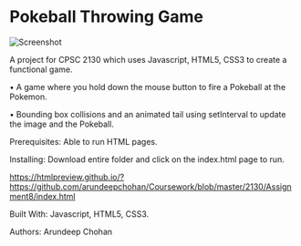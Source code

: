 # Pokeball Throwing Game

![Screenshot](https://github.com/achohan01/Summary/blob/master/PokeballThrowingGame.png)

A project for CPSC 2130 which uses Javascript, HTML5, CSS3 to create a functional game.

• A game where you hold down the mouse button to fire a Pokeball at the Pokemon. 

• Bounding box collisions and an animated tail using setInterval to update the image and the Pokeball.

Prerequisites:
Able to run HTML pages.

Installing:
Download entire folder and click on the index.html page to run.

https://htmlpreview.github.io/?https://github.com/arundeepchohan/Coursework/blob/master/2130/Assignment8/index.html

Built With:
Javascript, HTML5, CSS3.

Authors:
Arundeep Chohan
